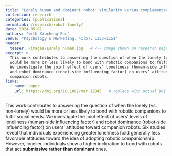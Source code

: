 ```yaml
---
title: "Lonely human and dominant robot: similarity versus complementary attraction"
collection: research
categories: [publications]
permalink: /research/robot-lonely/
date: 2024-05-01
authors: "with Xiucheng Fan"
venue: "Psychology & Marketing, 41(5), 1133–1151"
header:
  teaser: /images/Lonely human.jpg   # <-- image shown on research page
excerpt: >
  This work contributes to answering the question of when the lonely (vs. non-lonely) 
  would be more or less likely to bond with robotic companions to fulfill social needs. 
  We investigate the joint effect of users’ loneliness (human-side influencing factor) 
  and robot dominance (robot-side influencing factor) on users’ attitudes toward 
  companion robots. 
links:
  - name: paper
    url: https://doi.org/10.1002/mar.12345   # replace with actual DOI if available
---
```


This work contributes to answering the question of when the lonely (vs. non-lonely) would be more or less likely to bond with robotic companions to fulfill social needs. We investigate the joint effect of users’ levels of loneliness (human-side influencing factor) and robot dominance (robot-side influencing factor) on users’ attitudes toward companion robots.  Six studies reveal that individuals experiencing greater loneliness hold generally less favorable attitudes toward the idea of adopting robotic companionship. However, lonelier individuals show a higher inclination to bond with robots that act **submissive rather than dominant** ones.
